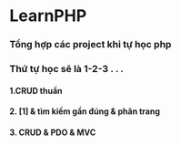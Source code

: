# LearnPHP
### Tổng hợp các project khi tự học php
### Thứ tự học sẽ là 1-2-3 . . . 
#### 1.CRUD thuần
#### 2. [1] & tìm kiếm gần đúng & phân trang
#### 3. CRUD & PDO & MVC